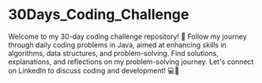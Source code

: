 # 30Days_Coding_Challenge
Welcome to my 30-day coding challenge repository! 🌟 Follow my journey through daily coding problems in Java, aimed at enhancing skills in algorithms, data structures, and problem-solving. Find solutions, explanations, and reflections on my problem-solving journey. Let's connect on LinkedIn to discuss coding and development! 💻🚀 
